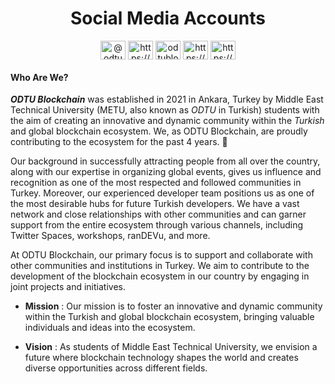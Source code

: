 # <div align="center"> Social Media Accounts </div>

<p align="center">
<a href="https://twitter.com/@odtublockchain" target="blank"><img align="center" src="https://raw.githubusercontent.com/rahuldkjain/github-profile-readme-generator/master/src/images/icons/Social/twitter.svg" alt="@odtublockchain" height="30" width="40" /></a>
<a href="https://linkedin.com/in/https://www.linkedin.com/company/odtublockchain/" target="blank"><img align="center" src="https://raw.githubusercontent.com/rahuldkjain/github-profile-readme-generator/master/src/images/icons/Social/linked-in-alt.svg" alt="https://www.linkedin.com/company/metublockchain/?viewasmember=true" height="30" width="40" /></a>
<a href="https://instagram.com/odtublockchain" target="blank"><img align="center" src="https://raw.githubusercontent.com/rahuldkjain/github-profile-readme-generator/master/src/images/icons/Social/instagram.svg" alt="odtublockchain" height="30" width="40" /></a>
<a href="https://medium.com/https://medium.com/odt%c3%bc-blockchain-toplulu%c4%9fu](https://medium.com/odtublockchain" target="blank"><img align="center" src="https://raw.githubusercontent.com/rahuldkjain/github-profile-readme-generator/master/src/images/icons/Social/medium.svg" alt="https://medium.com/odt%c3%bc-blockchain-toplulu%c4%9fu" height="30" width="40" /></a>
<a href="https://www.youtube.com/c/https://www.youtube.com/channel/ucrazku-ftxmugwqi7gdwqna](https://www.youtube.com/@odtublockchain" target="blank"><img align="center" src="https://raw.githubusercontent.com/rahuldkjain/github-profile-readme-generator/master/src/images/icons/Social/youtube.svg" alt="https://www.youtube.com/channel/ucrazku-ftxmugwqi7gdwqna" height="30" width="40" /></a>
</p>

#### Who Are We? 

***ODTU Blockchain***     was established in 2021 in Ankara, Turkey by Middle East Technical University (METU, also known as *ODTU*    in Turkish) students with the aim of creating an innovative and dynamic community within the *Turkish* and global blockchain ecosystem. We, as ODTU Blockchain, are proudly contributing to the ecosystem for the past 4 years. 🎉

Our background in successfully attracting people from all over the country, along with our expertise in organizing global events, gives us influence and recognition as one of the most respected and followed communities in Turkey. Moreover, our experienced developer team positions us as one of the most desirable hubs for future Turkish developers. We have a vast network and close relationships with other communities and can garner support from the entire ecosystem through various channels, including Twitter Spaces, workshops, ranDEVu, and more. 

At ODTU Blockchain, our primary focus is to support and collaborate with other communities and institutions in Turkey. We aim to contribute to the development of the blockchain ecosystem in our country by engaging in joint projects and initiatives.

-  **Mission** : Our mission is to foster an innovative and dynamic community within the Turkish and global blockchain ecosystem, bringing valuable individuals and ideas into the ecosystem.

-  **Vision** : As students of Middle East Technical University, we envision a future where blockchain technology shapes the world and creates diverse opportunities across different fields.
